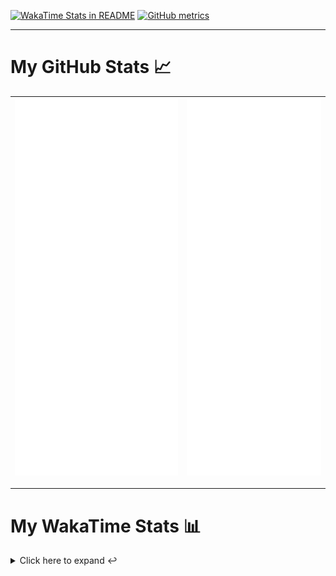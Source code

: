 [![WakaTime Stats in README](https://github.com/LOsioChico/LOsioChico/actions/workflows/waka.yml/badge.svg)](https://github.com/LOsioChico/LOsioChico/actions/workflows/waka.yml) [![GitHub metrics](https://github.com/LOsioChico/LOsioChico/actions/workflows/metrics.yml/badge.svg)](https://github.com/LOsioChico/LOsioChico/actions/workflows/metrics.yml)

---

# My GitHub Stats 📈

| ![](./assets/metrics.svg) | ![](./assets/metrics2.svg) |
| ------------------------- | -------------------------- |

---

# My WakaTime Stats 📊

<details>
<summary>Click here to expand ↩️</summary>
<br>

<!--START_SECTION:waka-->
![Code Time](http://img.shields.io/badge/Code%20Time-1%2C821%20hrs%206%20mins-blue)

![Lines of code](https://img.shields.io/badge/From%20Hello%20World%20I%27ve%20Written-351.7%20thousand%20lines%20of%20code-blue)

**🐱 My GitHub Data** 

> 📦 580.2 kB Used in GitHub's Storage 
 > 
> 🏆 1,466 Contributions in the Year 2024
 > 
> 🚫 Not Opted to Hire
 > 
> 📜 22 Public Repositories 
 > 
> 🔑 29 Private Repositories 
 > 
**I'm a Night 🦉** 

```text
🌞 Morning                576 commits         ███░░░░░░░░░░░░░░░░░░░░░░   13.88 % 
🌆 Daytime                1256 commits        ████████░░░░░░░░░░░░░░░░░   30.27 % 
🌃 Evening                1434 commits        █████████░░░░░░░░░░░░░░░░   34.56 % 
🌙 Night                  883 commits         █████░░░░░░░░░░░░░░░░░░░░   21.28 % 
```
📅 **I'm Most Productive on Thursday** 

```text
Monday                   569 commits         ███░░░░░░░░░░░░░░░░░░░░░░   13.71 % 
Tuesday                  638 commits         ████░░░░░░░░░░░░░░░░░░░░░   15.38 % 
Wednesday                465 commits         ███░░░░░░░░░░░░░░░░░░░░░░   11.21 % 
Thursday                 742 commits         ████░░░░░░░░░░░░░░░░░░░░░   17.88 % 
Friday                   642 commits         ████░░░░░░░░░░░░░░░░░░░░░   15.47 % 
Saturday                 724 commits         ████░░░░░░░░░░░░░░░░░░░░░   17.45 % 
Sunday                   369 commits         ██░░░░░░░░░░░░░░░░░░░░░░░   08.89 % 
```


📊 **This Week I Spent My Time On** 

```text
💬 Programming Languages: 
TypeScript               26 hrs 5 mins       ████████████████████░░░░░   81.22 % 
Scala                    2 hrs 56 mins       ██░░░░░░░░░░░░░░░░░░░░░░░   09.16 % 
JSON                     54 mins             █░░░░░░░░░░░░░░░░░░░░░░░░   02.84 % 
SQL                      36 mins             ░░░░░░░░░░░░░░░░░░░░░░░░░   01.90 % 
JavaScript               26 mins             ░░░░░░░░░░░░░░░░░░░░░░░░░   01.36 % 
```

**I Mostly Code in TypeScript** 

```text
TypeScript               30 repos            ██████████████░░░░░░░░░░░   54.55 % 
Scala                    6 repos             ███░░░░░░░░░░░░░░░░░░░░░░   10.91 % 
Python                   3 repos             █░░░░░░░░░░░░░░░░░░░░░░░░   05.45 % 
Java                     2 repos             █░░░░░░░░░░░░░░░░░░░░░░░░   03.64 % 
Astro                    2 repos             █░░░░░░░░░░░░░░░░░░░░░░░░   03.64 % 
```




 Last Updated on 19/10/2024 01:01:04 UTC
<!--END_SECTION:waka-->

## </details>
